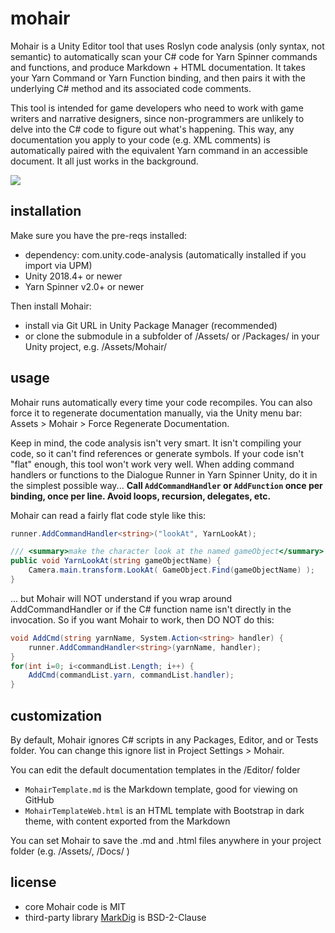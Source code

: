 # mohair

Mohair is a Unity Editor tool that uses Roslyn code analysis (only syntax, not semantic) to automatically scan your C# code for Yarn Spinner commands and functions, and produce Markdown + HTML documentation. It takes your Yarn Command or Yarn Function binding, and then pairs it with the underlying C# method and its associated code comments.

This tool is intended for game developers who need to work with game writers and narrative designers, since non-programmers are unlikely to delve into the C# code to figure out what's happening. This way, any documentation you apply to your code (e.g. XML comments) is automatically paired with the equivalent Yarn command in an accessible document. It all just works in the background.

<img src="https://user-images.githubusercontent.com/2285943/110420410-368c0700-8069-11eb-85fd-2e665f439e41.png" />

## installation

Make sure you have the pre-reqs installed:
- dependency: com.unity.code-analysis (automatically installed if you import via UPM)
- Unity 2018.4+ or newer
- Yarn Spinner v2.0+ or newer

Then install Mohair:
- install via Git URL in Unity Package Manager (recommended)
- or clone the submodule in a subfolder of /Assets/ or /Packages/ in your Unity project, e.g. /Assets/Mohair/

## usage

Mohair runs automatically every time your code recompiles. You can also force it to regenerate documentation manually, via the Unity menu bar: Assets > Mohair > Force Regenerate Documentation.

Keep in mind, the code analysis isn't very smart. It isn't compiling your code, so it can't find references or generate symbols. If your code isn't "flat" enough, this tool won't work very well. When adding command handlers or functions to the Dialogue Runner in Yarn Spinner Unity, do it in the simplest possible way... **Call `AddCommandHandler` or `AddFunction` once per binding, once per line. Avoid loops, recursion, delegates, etc.**

Mohair can read a fairly flat code style like this:

```csharp
runner.AddCommandHandler<string>("lookAt", YarnLookAt); 

/// <summary>make the character look at the named gameObject</summary>
public void YarnLookAt(string gameObjectName) {
    Camera.main.transform.LookAt( GameObject.Find(gameObjectName) );
}
```

... but Mohair will NOT understand if you wrap around AddCommandHandler or if the C# function name isn't directly in the invocation. So if you want Mohair to work, then DO NOT do this:

```csharp
void AddCmd(string yarnName, System.Action<string> handler) {
    runner.AddCommandHandler<string>(yarnName, handler);
}
for(int i=0; i<commandList.Length; i++) {
    AddCmd(commandList.yarn, commandList.handler);
}
```

## customization

By default, Mohair ignores C# scripts in any Packages, Editor, and or Tests folder. You can change this ignore list in Project Settings > Mohair.

You can edit the default documentation templates in the /Editor/ folder
- `MohairTemplate.md` is the Markdown template, good for viewing on GitHub
- `MohairTemplateWeb.html` is an HTML template with Bootstrap in dark theme, with content exported from the Markdown

You can set Mohair to save the .md and .html files anywhere in your project folder (e.g. /Assets/, /Docs/ )

## license

- core Mohair code is MIT
- third-party library [MarkDig](https://github.com/xoofx/markdig) is BSD-2-Clause
